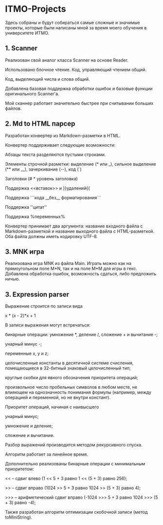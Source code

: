 # ITMO-Projects
Здесь собраны и будут собираться самые сложные и значимые проекты, которые были написаны мной за время моего обучения в университете ИТМО.
<h2><strong>1. Scanner</strong></h2>
<p>
    <p>Реализован свой аналог класса Scanner на основе Reader.</p>
    <p>Использовано блочное чтение. Код, управляющий чтением общий.</p>
    <p>Код, выделяющий числа и слова общий.</p>
    <p>Добавлена базовая поддержка обработки ошибок и базовые функции оригинального Scanner'а.</p>
   <p>Мой сканнер работает значительно быстрее при считывании больших файлов.</p>
<h2><strong>2. Md to HTML парсер</strong></h2>
<p>
    <p>Разработан конвертер из Markdown-разметки в HTML.</p>
    <p>Конвертер поддерживает следующие возможности:</p>
    <p>Абзацы текста разделяются пустыми строками.</p>
    <p>Элементы строчной разметки: выделение (* или _), сильное выделение (** или __), зачеркивание (--), код (`)</p>
    <p>Заголовки (# * уровень заголовка) </p>
    <p>Поддержка <<вставок>> и }}удалений{{</p>
    <p>Поддержка ```кода __без__ форматирования```</p>
    <p>Поддержка ''цитат''</p>
    <p>Поддержка %переменных%</p>
<p>Конвертер принимает два аргумента: название входного файла с Markdown-разметкой и название выходного файла c HTML-разметкой. Оба файла должны иметь кодировку UTF-8.</p>
<h2><strong>3. MNK игра</strong></h2>
<p>Реализована игра MNK из файла Main. Играть можно как на прямоугольном поле M*N, так и на поле M*M для игры в гекс. Добавлена обработка ошибок, возможность сдаться, либо предложить ничью.</p>
<h2><strong>3. Expression parser</strong></h2>
    <p> Выражение строится по записи вида </p>
   <p> x * (x - 2)*x + 1 </p>
 <p>   В записи выражения могут встречаться:</p>
 <p>       бинарные операции: умножение *, деление /, сложение + и вычитание -;</p>
  <p>      унарный минус -;</p>
<p>        переменные x, y и z;</p>
   <p>     целочисленные константы в десятичной системе счисления, помещающиеся в 32-битный знаковый целочисленный тип;</p>
      <p>  круглые скобки для явного обозначения приоритета операций;</p>
       <p> произвольное число пробельных символов в любом месте, не влияющем на однозначность понимания формулы (например, между операцией и переменной, но не внутри констант). </p>
   <p> Приоритет операций, начиная с наивысшего</p>
      <p>  унарный минус;</p>
        <p>умножение и деление;</p>
        <p>сложение и вычитание.</p>
 <p>   Разбор выражений производится методом рекурсивного спуска.</p>
    <p>    Алгоритм работает за линейное время.</p>
      <p>  Дополнительно реализованы бинарные операции с минимальным приоритетом:</p>
  <p>  << – сдвиг влево (1 << 5 + 3 равно 1 << (5 + 3) равно 256);</p>
   <p> >> – сдвиг вправо (1024 >> 5 + 3 равно 1024 >> (5 + 3) равно 4);</p>
   <p> >>> – арифметический сдвиг вправо (-1024 >>> 5 + 3 равно 1024 >>> (5 + 3) равно -4);</p>
   <p> Также разработан алгоритм оптимизации скобочной записи (метод toMiniString).</p>
